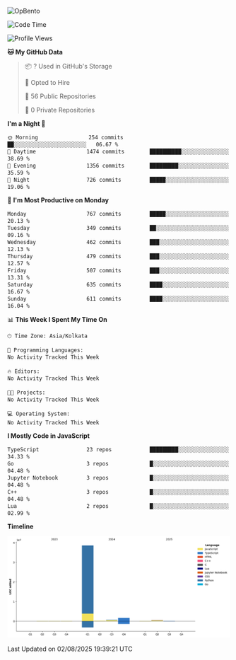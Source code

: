 ![OpBento](https://firebasestorage.googleapis.com/v0/b/smartkaksha-fe32c.appspot.com/o/opbento%2Fparthkapoor-dev3db8f.png?alt=media)

<!--START_SECTION:waka-->
![Code Time](http://img.shields.io/badge/Code%20Time-0%20secs-blue)

![Profile Views](http://img.shields.io/badge/Profile%20Views-13-blue)

**🐱 My GitHub Data** 

> 📦 ? Used in GitHub's Storage 
 > 
> 💼 Opted to Hire
 > 
> 📜 56 Public Repositories 
 > 
> 🔑 0 Private Repositories 
 > 
**I'm a Night 🦉** 

```text
🌞 Morning                254 commits         ██░░░░░░░░░░░░░░░░░░░░░░░   06.67 % 
🌆 Daytime                1474 commits        ██████████░░░░░░░░░░░░░░░   38.69 % 
🌃 Evening                1356 commits        █████████░░░░░░░░░░░░░░░░   35.59 % 
🌙 Night                  726 commits         █████░░░░░░░░░░░░░░░░░░░░   19.06 % 
```
📅 **I'm Most Productive on Monday** 

```text
Monday                   767 commits         █████░░░░░░░░░░░░░░░░░░░░   20.13 % 
Tuesday                  349 commits         ██░░░░░░░░░░░░░░░░░░░░░░░   09.16 % 
Wednesday                462 commits         ███░░░░░░░░░░░░░░░░░░░░░░   12.13 % 
Thursday                 479 commits         ███░░░░░░░░░░░░░░░░░░░░░░   12.57 % 
Friday                   507 commits         ███░░░░░░░░░░░░░░░░░░░░░░   13.31 % 
Saturday                 635 commits         ████░░░░░░░░░░░░░░░░░░░░░   16.67 % 
Sunday                   611 commits         ████░░░░░░░░░░░░░░░░░░░░░   16.04 % 
```


📊 **This Week I Spent My Time On** 

```text
🕑︎ Time Zone: Asia/Kolkata

💬 Programming Languages: 
No Activity Tracked This Week

🔥 Editors: 
No Activity Tracked This Week

🐱‍💻 Projects: 
No Activity Tracked This Week

💻 Operating System: 
No Activity Tracked This Week
```

**I Mostly Code in JavaScript** 

```text
TypeScript               23 repos            █████████░░░░░░░░░░░░░░░░   34.33 % 
Go                       3 repos             █░░░░░░░░░░░░░░░░░░░░░░░░   04.48 % 
Jupyter Notebook         3 repos             █░░░░░░░░░░░░░░░░░░░░░░░░   04.48 % 
C++                      3 repos             █░░░░░░░░░░░░░░░░░░░░░░░░   04.48 % 
Lua                      2 repos             █░░░░░░░░░░░░░░░░░░░░░░░░   02.99 % 
```



**Timeline**

![Lines of Code chart](https://raw.githubusercontent.com/ParthKapoor-dev/ParthKapoor-dev/main/assets/bar_graph.png)


 Last Updated on 02/08/2025 19:39:21 UTC
<!--END_SECTION:waka-->
